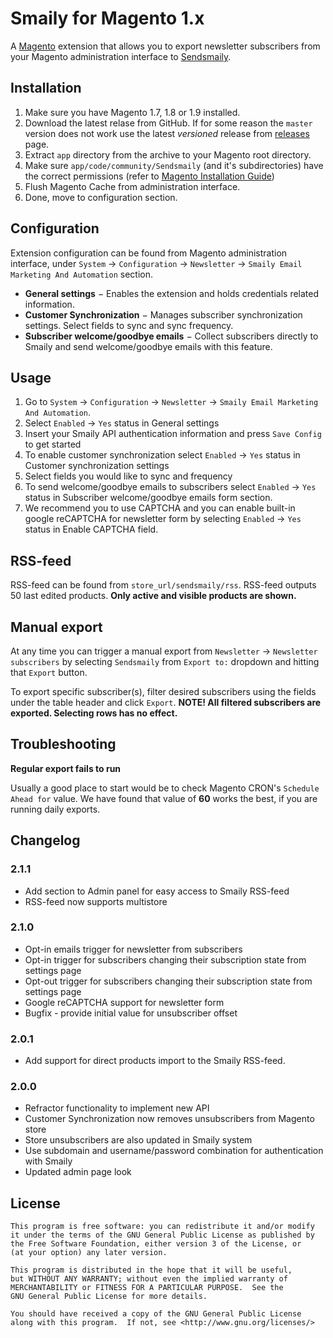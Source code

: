 # Smaily for Magento 1.x
A [Magento](http://magento.com/ "eCommerce Software & eCommerce Platform Solutions | Magento") extension that allows you to export newsletter subscribers from your Magento administration interface to [Sendsmaily](https://sendsmaily.com/ "Sendsmaily").

## Installation
1. Make sure you have Magento 1.7, 1.8 or 1.9 installed.
2. Download the latest relase from GitHub. If for some reason the `master` version does not work use the latest *versioned* release from [releases](https://github.com/sendsmaily/Sendsmaily-Sync-for-Magento/releases) page.
2. Extract `app` directory from the archive to your Magento root directory.
3. Make sure `app/code/community/Sendsmaily` (and it's subdirectories) have the correct permissions (refer to [Magento Installation Guide](http://www.magentocommerce.com/knowledge-base/entry/ce18-and-ee113-installing#install-privs "Installing and Verifying Magento Community Edition (CE) and Enterprise Edition (EE)"))
4. Flush Magento Cache from administration interface.
5. Done, move to configuration section.

## Configuration
Extension configuration can be found from Magento administration interface, under `System` &rarr; `Configuration` &rarr; `Newsletter` &rarr; `Smaily Email Marketing And Automation` section.

* **General settings** &minus; Enables the extension and holds credentials related information.
* **Customer Synchronization** &minus; Manages subscriber synchronization settings. Select fields to sync and sync frequency.
* **Subscriber welcome/goodbye emails** &minus; Collect subscribers directly to Smaily and send welcome/goodbye emails with this feature.


## Usage

1. Go to `System` &rarr; `Configuration` &rarr; `Newsletter` &rarr; `Smaily Email Marketing And Automation`.
2. Select `Enabled` &rarr; `Yes` status in General settings
3. Insert your Smaily API authentication information and press `Save Config` to get started
4. To enable customer synchronization select `Enabled` &rarr; `Yes` status in Customer synchronization settings
5. Select fields you would like to sync and frequency
6. To send welcome/goodbye emails to subscribers select `Enabled` &rarr; `Yes` status in Subscriber welcome/goodbye emails form section.
7. We recommend you to use CAPTCHA and you can enable built-in google reCAPTCHA for newsletter form by selecting `Enabled` &rarr; `Yes` status in Enable CAPTCHA field.

## RSS-feed

RSS-feed can be found from `store_url/sendsmaily/rss`. RSS-feed outputs 50 last edited products. **Only active and visible products are shown.**

## Manual export
At any time you can trigger a manual export from `Newsletter` &rarr; `Newsletter subscribers` by selecting `Sendsmaily` from `Export to:` dropdown and hitting that `Export` button.

To export specific subscriber(s), filter desired subscribers using the fields under the table header and click `Export`. 
**NOTE! All filtered subscribers are exported. Selecting rows has no effect.**

## Troubleshooting
**Regular export fails to run**

Usually a good place to start would be to check Magento CRON's `Schedule Ahead for` value. We have found that value of **60** works the best, if you are running daily exports.

## Changelog

### 2.1.1

- Add section to Admin panel for easy access to Smaily RSS-feed
- RSS-feed now supports multistore

### 2.1.0

- Opt-in emails trigger for newsletter from subscribers
- Opt-in trigger for subscribers changing their subscription state from settings page
- Opt-out trigger for subscribers changing their subscription state from settings page
- Google reCAPTCHA support for newsletter form
- Bugfix - provide initial value for unsubscriber offset

### 2.0.1

- Add support for direct products import to the Smaily RSS-feed.

### 2.0.0

- Refractor functionality to implement new API
- Customer Synchronization now removes unsubscribers from Magento store
- Store unsubscribers are also updated in Smaily system
- Use subdomain and username/password combination for authentication with Smaily
- Updated admin page look

## License
```
This program is free software: you can redistribute it and/or modify
it under the terms of the GNU General Public License as published by
the Free Software Foundation, either version 3 of the License, or
(at your option) any later version.

This program is distributed in the hope that it will be useful,
but WITHOUT ANY WARRANTY; without even the implied warranty of
MERCHANTABILITY or FITNESS FOR A PARTICULAR PURPOSE.  See the
GNU General Public License for more details.

You should have received a copy of the GNU General Public License
along with this program.  If not, see <http://www.gnu.org/licenses/>
```
